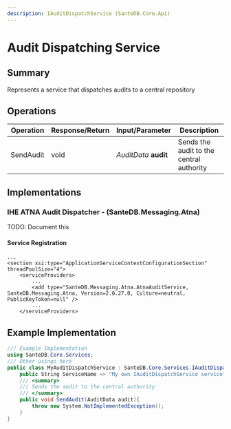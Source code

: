 ```yaml
---
description: IAuditDispatchService (SanteDB.Core.Api)
---
```


# Audit Dispatching Service

## Summary

Represents a service that dispatches audits to a central repository

## Operations

| Operation | Response/Return | Input/Parameter       | Description                              |
| --------- | --------------- | --------------------- | ---------------------------------------- |
| SendAudit | void            | _AuditData_ **audit** | Sends the audit to the central authority |

## Implementations

### IHE ATNA Audit Dispatcher - (SanteDB.Messaging.Atna)

TODO: Document this

#### Service Registration

```markup
...
<section xsi:type="ApplicationServiceContextConfigurationSection" threadPoolSize="4">
    <serviceProviders>
        ...
        <add type="SanteDB.Messaging.Atna.AtnaAuditService, SanteDB.Messaging.Atna, Version=2.0.27.0, Culture=neutral, PublicKeyToken=null" />
        ...
    </serviceProviders>
```

## Example Implementation

```csharp
/// Example Implementation
using SanteDB.Core.Services;
/// Other usings here
public class MyAuditDispatchService : SanteDB.Core.Services.IAuditDispatchService { 
    public String ServiceName => "My own IAuditDispatchService service";
    /// <summary>
    /// Sends the audit to the central authority
    /// </summary>
    public void SendAudit(AuditData audit){
        throw new System.NotImplementedException();
    }
}
```
